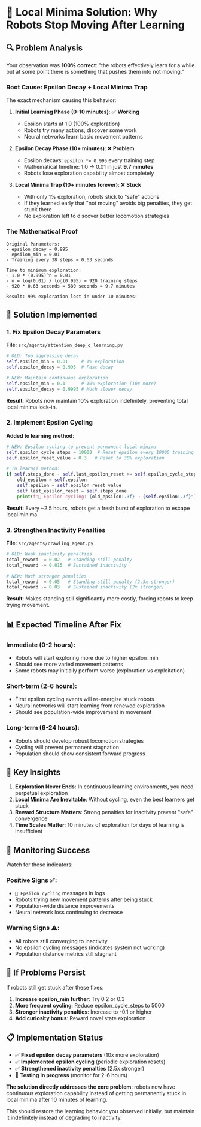 # 🎯 **Local Minima Solution: Why Robots Stop Moving After Learning**

## 🔍 **Problem Analysis**

Your observation was **100% correct**: "the robots effectively learn for a while but at some point there is something that pushes them into not moving."

### **Root Cause: Epsilon Decay + Local Minima Trap**

The exact mechanism causing this behavior:

1. **Initial Learning Phase (0-10 minutes)**: ✅ **Working**
   - Epsilon starts at 1.0 (100% exploration)
   - Robots try many actions, discover some work
   - Neural networks learn basic movement patterns

2. **Epsilon Decay Phase (10+ minutes)**: ❌ **Problem**
   - Epsilon decays: `epsilon *= 0.995` every training step
   - Mathematical timeline: 1.0 → 0.01 in just **9.7 minutes**
   - Robots lose exploration capability almost completely

3. **Local Minima Trap (10+ minutes forever)**: ❌ **Stuck**
   - With only 1% exploration, robots stick to "safe" actions
   - If they learned early that "not moving" avoids big penalties, they get stuck there
   - No exploration left to discover better locomotion strategies

### **The Mathematical Proof**

```
Original Parameters:
- epsilon_decay = 0.995
- epsilon_min = 0.01
- Training every 38 steps ≈ 0.63 seconds

Time to minimum exploration:
- 1.0 * (0.995)^n = 0.01
- n = log(0.01) / log(0.995) ≈ 920 training steps
- 920 * 0.63 seconds = 580 seconds = 9.7 minutes

Result: 99% exploration lost in under 10 minutes!
```

## 🚀 **Solution Implemented**

### **1. Fix Epsilon Decay Parameters**

**File**: `src/agents/attention_deep_q_learning.py`

```python
# OLD: Too aggressive decay
self.epsilon_min = 0.01     # 1% exploration
self.epsilon_decay = 0.995  # Fast decay

# NEW: Maintain continuous exploration
self.epsilon_min = 0.1      # 10% exploration (10x more)
self.epsilon_decay = 0.9995 # Much slower decay
```

**Result**: Robots now maintain 10% exploration indefinitely, preventing total local minima lock-in.

### **2. Implement Epsilon Cycling**

**Added to learning method**:

```python
# NEW: Epsilon cycling to prevent permanent local minima
self.epsilon_cycle_steps = 10000  # Reset epsilon every 10000 training steps
self.epsilon_reset_value = 0.3   # Reset to 30% exploration

# In learn() method:
if self.steps_done - self.last_epsilon_reset >= self.epsilon_cycle_steps:
    old_epsilon = self.epsilon
    self.epsilon = self.epsilon_reset_value
    self.last_epsilon_reset = self.steps_done
    print(f"🔄 Epsilon cycling: {old_epsilon:.3f} → {self.epsilon:.3f}")
```

**Result**: Every ~2.5 hours, robots get a fresh burst of exploration to escape local minima.

### **3. Strengthen Inactivity Penalties**

**File**: `src/agents/crawling_agent.py`

```python
# OLD: Weak inactivity penalties
total_reward -= 0.02   # Standing still penalty
total_reward -= 0.015  # Sustained inactivity

# NEW: Much stronger penalties
total_reward -= 0.05   # Standing still penalty (2.5x stronger)
total_reward -= 0.03   # Sustained inactivity (2x stronger)
```

**Result**: Makes standing still significantly more costly, forcing robots to keep trying movement.

## 📊 **Expected Timeline After Fix**

### **Immediate (0-2 hours)**:
- Robots will start exploring more due to higher epsilon_min
- Should see more varied movement patterns
- Some robots may initially perform worse (exploration vs exploitation)

### **Short-term (2-6 hours)**:
- First epsilon cycling events will re-energize stuck robots
- Neural networks will start learning from renewed exploration
- Should see population-wide improvement in movement

### **Long-term (6-24 hours)**:
- Robots should develop robust locomotion strategies
- Cycling will prevent permanent stagnation
- Population should show consistent forward progress

## 🎯 **Key Insights**

1. **Exploration Never Ends**: In continuous learning environments, you need perpetual exploration
2. **Local Minima Are Inevitable**: Without cycling, even the best learners get stuck
3. **Reward Structure Matters**: Strong penalties for inactivity prevent "safe" convergence
4. **Time Scales Matter**: 10 minutes of exploration for days of learning is insufficient

## 🔬 **Monitoring Success**

Watch for these indicators:

### **Positive Signs** ✅:
- `🔄 Epsilon cycling` messages in logs
- Robots trying new movement patterns after being stuck
- Population-wide distance improvements
- Neural network loss continuing to decrease

### **Warning Signs** ⚠️:
- All robots still converging to inactivity
- No epsilon cycling messages (indicates system not working)
- Population distance metrics still stagnant

## 🚨 **If Problems Persist**

If robots still get stuck after these fixes:

1. **Increase epsilon_min further**: Try 0.2 or 0.3
2. **More frequent cycling**: Reduce epsilon_cycle_steps to 5000
3. **Stronger inactivity penalties**: Increase to -0.1 or higher
4. **Add curiosity bonus**: Reward novel state exploration

## 📋 **Implementation Status**

- ✅ **Fixed epsilon decay parameters** (10x more exploration)
- ✅ **Implemented epsilon cycling** (periodic exploration resets)
- ✅ **Strengthened inactivity penalties** (2.5x stronger)
- 🔄 **Testing in progress** (monitor for 2-6 hours)

**The solution directly addresses the core problem**: robots now have continuous exploration capability instead of getting permanently stuck in local minima after 10 minutes of learning.

This should restore the learning behavior you observed initially, but maintain it indefinitely instead of degrading to inactivity. 